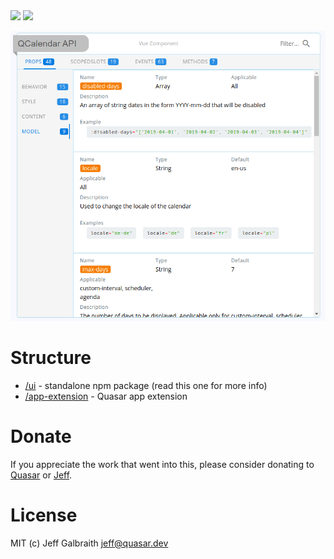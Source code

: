 <img src="https://img.shields.io/npm/v/quasar-ui-json-api-viewer.svg?label=quasar-ui-json-api-viewer">
<img src="https://img.shields.io/npm/v/quasar-app-extension-json-api-viewer.svg?label=quasar-app-extension-json-api-viewer">

![json-api-viewer showing QCalendar](https://raw.githubusercontent.com/hawkeye64/json-api-viewer/master/images/json-api-viewer--qcalendar.png)

# Structure
* [/ui](ui) - standalone npm package (read this one for more info)
* [/app-extension](app-extension) - Quasar app extension

# Donate
If you appreciate the work that went into this, please consider donating to [Quasar](https://donate.quasar.dev) or [Jeff](https://github.com/sponsors/hawkeye64).

# License
MIT (c) Jeff Galbraith <jeff@quasar.dev>
